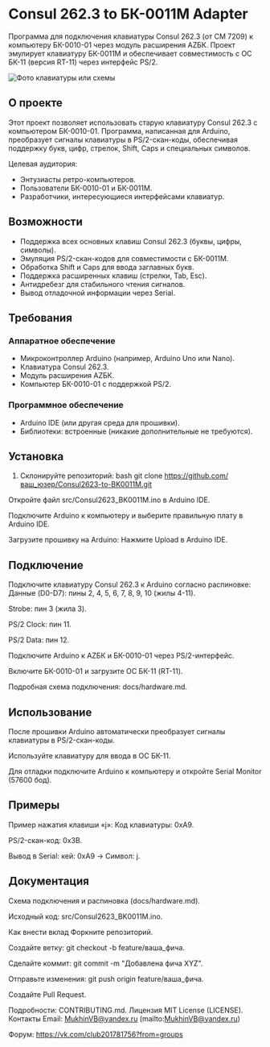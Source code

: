 # Consul 262.3 to БК-0011М Adapter

Программа для подключения клавиатуры Consul 262.3 (от СМ 7209) к компьютеру БК-0010-01 через модуль расширения AZБК. Проект эмулирует клавиатуру БК-0011М и обеспечивает совместимость с ОС БК-11 (версия RT-11) через интерфейс PS/2.

![Фото клавиатуры или схемы](images/consul2623_pinout.jpg)

## О проекте
Этот проект позволяет использовать старую клавиатуру Consul 262.3 с компьютером БК-0010-01. Программа, написанная для Arduino, преобразует сигналы клавиатуры в PS/2-скан-коды, обеспечивая поддержку букв, цифр, стрелок, Shift, Caps и специальных символов.

Целевая аудитория:
- Энтузиасты ретро-компьютеров.
- Пользователи БК-0010-01 и БК-0011М.
- Разработчики, интересующиеся интерфейсами клавиатур.

## Возможности
- Поддержка всех основных клавиш Consul 262.3 (буквы, цифры, символы).
- Эмуляция PS/2-скан-кодов для совместимости с БК-0011М.
- Обработка Shift и Caps для ввода заглавных букв.
- Поддержка расширенных клавиш (стрелки, Tab, Esc).
- Антидребезг для стабильного чтения сигналов.
- Вывод отладочной информации через Serial.

## Требования
### Аппаратное обеспечение
- Микроконтроллер Arduino (например, Arduino Uno или Nano).
- Клавиатура Consul 262.3.
- Модуль расширения AZБК.
- Компьютер БК-0010-01 с поддержкой PS/2.

### Программное обеспечение
- Arduino IDE (или другая среда для прошивки).
- Библиотеки: встроенные (никакие дополнительные не требуются).

## Установка
1. Склонируйте репозиторий:
   bash
   git clone https://github.com/ваш_юзер/Consul2623-to-BK0011M.git

Откройте файл src/Consul2623_BK0011M.ino в Arduino IDE.

Подключите Arduino к компьютеру и выберите правильную плату в Arduino IDE.

Загрузите прошивку на Arduino:
Нажмите Upload в Arduino IDE.

## Подключение
Подключите клавиатуру Consul 262.3 к Arduino согласно распиновке:
Данные (D0-D7): пины 2, 4, 5, 6, 7, 8, 9, 10 (жилы 4-11).

Strobe: пин 3 (жила 3).

PS/2 Clock: пин 11.

PS/2 Data: пин 12.

Подключите Arduino к AZБК и БК-0010-01 через PS/2-интерфейс.

Включите БК-0010-01 и загрузите ОС БК-11 (RT-11).

Подробная схема подключения: docs/hardware.md.

## Использование
После прошивки Arduino автоматически преобразует сигналы клавиатуры в PS/2-скан-коды.

Используйте клавиатуру для ввода в ОС БК-11.

Для отладки подключите Arduino к компьютеру и откройте Serial Monitor (57600 бод).

## Примеры
Пример нажатия клавиши «j»:
Код клавиатуры: 0xA9.

PS/2-скан-код: 0x3B.

Вывод в Serial: кей: 0xA9 -> Символ: j.

## Документация
Схема подключения и распиновка (docs/hardware.md).

Исходный код: src/Consul2623_BK0011M.ino.

Как внести вклад
Форкните репозиторий.

Создайте ветку: git checkout -b feature/ваша_фича.

Сделайте коммит: git commit -m "Добавлена фича XYZ".

Отправьте изменения: git push origin feature/ваша_фича.

Создайте Pull Request.

Подробности: CONTRIBUTING.md.
Лицензия
MIT License (LICENSE).
Контакты
Email: MukhinVB@yandex.ru (mailto:MukhinVB@yandex.ru)

Форум: https://vk.com/club201781756?from=groups

